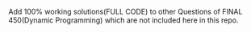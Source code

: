 Add 100% working solutions(FULL CODE) to other Questions of FINAL 450(Dynamic Programming) which are not included here in this repo.
